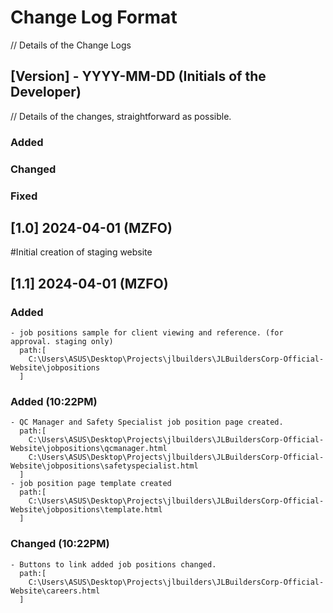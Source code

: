 # Change Log Format
// Details of the Change Logs
 ## [Version] - YYYY-MM-DD (Initials of the Developer)
// Details of the changes, straightforward as possible.
  ### Added	
  ### Changed
  ### Fixed
<!-- Always include pulled changes from staging -->

## [1.0] 2024-04-01 (MZFO)
  #Initial creation of staging website


## [1.1] 2024-04-01 (MZFO)
  ### Added
    - job positions sample for client viewing and reference. (for approval. staging only)
      path:[
        C:\Users\ASUS\Desktop\Projects\jlbuilders\JLBuildersCorp-Official-Website\jobpositions
      ]
  ### Added (10:22PM)
    - QC Manager and Safety Specialist job position page created.
      path:[
        C:\Users\ASUS\Desktop\Projects\jlbuilders\JLBuildersCorp-Official-Website\jobpositions\qcmanager.html
        C:\Users\ASUS\Desktop\Projects\jlbuilders\JLBuildersCorp-Official-Website\jobpositions\safetyspecialist.html
      ]
    - job position page template created
      path:[
        C:\Users\ASUS\Desktop\Projects\jlbuilders\JLBuildersCorp-Official-Website\jobpositions\template.html
      ]
  ### Changed (10:22PM)
    - Buttons to link added job positions changed.
      path:[
        C:\Users\ASUS\Desktop\Projects\jlbuilders\JLBuildersCorp-Official-Website\careers.html
      ]
